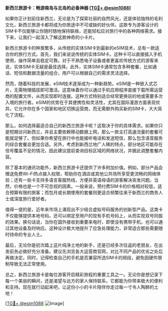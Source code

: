 **新西兰旅游卡：畅游南岛与北岛的必备神器 [[TG💪+ @esim1088](https://t.me/s/esim1088)]**

如果你正计划前往新西兰，无论是为了探索壮丽的自然风光，还是体验独特的毛利文化，新西兰旅游卡都将成为你旅途中不可或缺的好伙伴。这款专为游客设计的SIM卡不仅能够让你随时随地保持联络，还能轻松应对旅行中的各种网络需求。接下来，让我们一起深入了解这款神奇的小卡片。

新西兰旅游卡的种类繁多，从传统的实体SIM卡到最新的eSIM技术，总有一款适合你的旅行方式。首先，我们来说说传统的实体SIM卡。这种卡可以直接插入手机使用，操作简单且稳定可靠。对于不熟悉电子设备或者更喜欢传统方式的游客来说，实体SIM卡无疑是最佳选择。此外，实体SIM卡通常包含多种套餐，比如通话、短信和数据流量的组合，用户可以根据自己的需求灵活选择。

然而，随着科技的发展，eSIM技术逐渐成为一种新趋势。eSIM是一种嵌入式芯片，无需物理插拔即可激活。这意味着你可以通过手机应用程序直接下载所需运营商的配置文件，从而实现即时连接。这种方式特别适合经常更换目的地或需要多次入境的旅行者。eSIM的优势在于其便携性和灵活性，尤其在国际漫游方面表现优异。它允许你在多个国家和地区切换运营商，而无需额外购买新的SIM卡，大大简化了流程。

那么，如何选择最适合自己的新西兰旅游卡呢？这取决于你的具体需求。如果你只是短期访问新西兰，并且主要依赖移动数据上网，那么一款主打高速流量的套餐可能就足够了。但如果你希望在旅行中也能接听电话和发送短信，那么包含语音服务的综合套餐会更加合适。另外，考虑到新西兰地广人稀的特点，部分地区可能存在信号覆盖不足的情况，因此建议提前查询目标区域的网络状况，并据此调整套餐内容。

除了基本的通讯功能外，新西兰旅游卡还提供了许多附加价值。例如，部分产品会赠送免费Wi-Fi热点接入权限，帮助你在酒店或其他公共场所享受更流畅的网络体验；还有一些卡支持多语言客服热线，方便非英语母语的游客解决突发问题。当然，价格也是一个不可忽视的因素。一般来说，预付费SIM卡的价格相对较低，适合预算有限的旅客；而包月或长期使用的套餐则更适合频繁往来于新西兰的商务人士或深度旅行爱好者。

值得一提的是，近年来市场上涌现出不少结合虚拟号码服务的创新型产品。这类卡不仅能够提供本地号码，还可以绑定至用户的现有手机号码上，从而实现双号同振的效果。换句话说，当你在国外接收到重要来电时，即使没有携带手机，也可以通过其他设备及时响应。这种设计极大地提升了应急处理能力，非常适合那些需要随时待命的专业人士。

最后，无论你是初次踏上这片纯净土地的新手，还是已经多次往返的老朋友，在出发前务必做好充分准备。建议先浏览各大运营商官网，对比不同产品的优劣之处后再做决定。同时，记得检查自己的手机是否兼容所选SIM卡的频段，避免因硬件限制导致无法正常使用。

总之，新西兰旅游卡是每位游客开启精彩旅程的重要工具之一。无论你是想记录下每一个美丽的瞬间，还是渴望与远方的家人保持联系，它都能为你带来极大的便利和支持。现在就行动起来吧，让这份小小的卡片陪伴你走过每一寸令人陶醉的土地！

[[TG💪+ @esim1088](https://t.me/s/esim1088) ![Image](https://i.postimg.cc/4NQfJmqS/Snipaste-2025-05-13-00-14-12.png)]